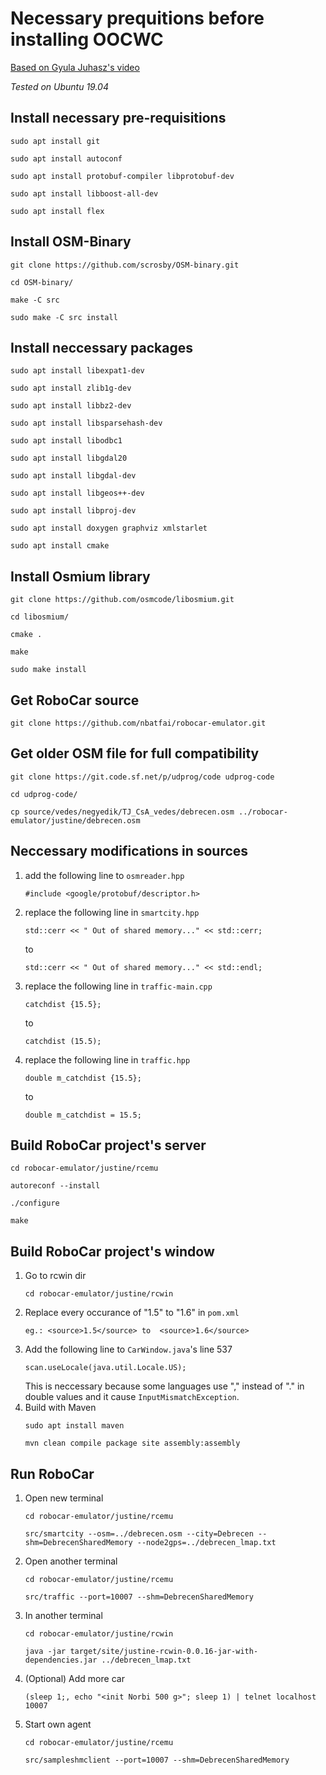 Necessary prequitions before installing OOCWC
=============================
[Based on Gyula Juhasz's video](https://www.youtube.com/watch?v=gyr0OiaY820&t "Video installation guide")

*Tested on Ubuntu 19.04*

Install necessary pre-requisitions
----------------------------------
```
sudo apt install git

sudo apt install autoconf

sudo apt install protobuf-compiler libprotobuf-dev

sudo apt install libboost-all-dev

sudo apt install flex
```
Install OSM-Binary
-------------
```
git clone https://github.com/scrosby/OSM-binary.git

cd OSM-binary/

make -C src

sudo make -C src install
```

Install neccessary packages
--------------------
```
sudo apt install libexpat1-dev

sudo apt install zlib1g-dev

sudo apt install libbz2-dev

sudo apt install libsparsehash-dev

sudo apt install libodbc1

sudo apt install libgdal20

sudo apt install libgdal-dev

sudo apt install libgeos++-dev

sudo apt install libproj-dev

sudo apt install doxygen graphviz xmlstarlet

sudo apt install cmake
```

Install Osmium library
----------------------
```
git clone https://github.com/osmcode/libosmium.git

cd libosmium/

cmake .

make

sudo make install
```

Get RoboCar source
----------
```
git clone https://github.com/nbatfai/robocar-emulator.git
```

Get older OSM file for full compatibility
--------------
```
git clone https://git.code.sf.net/p/udprog/code udprog-code

cd udprog-code/

cp source/vedes/negyedik/TJ_CsA_vedes/debrecen.osm ../robocar-emulator/justine/debrecen.osm
```

Neccessary modifications in sources
---------
1. add the following line to `osmreader.hpp`
   ```
   #include <google/protobuf/descriptor.h>
   ```
2. replace the following line in `smartcity.hpp`
   ```
   std::cerr << " Out of shared memory..." << std::cerr;
   ```
   to
   ```
   std::cerr << " Out of shared memory..." << std::endl;
   ```
3. replace the following line in `traffic-main.cpp`
   ```
   catchdist {15.5};
   ```
   to
   ```
   catchdist (15.5);
   ```
4. replace the following line in `traffic.hpp`
   ```
   double m_catchdist {15.5};
   ```
   to
   ```
   double m_catchdist = 15.5;
   ```

Build RoboCar project's server
-----------
```
cd robocar-emulator/justine/rcemu

autoreconf --install

./configure

make
```

Build RoboCar project's window
--------
1. Go to rcwin dir
    ```
    cd robocar-emulator/justine/rcwin
    ```
2. Replace every occurance of "1.5" to "1.6" in `pom.xml`
    ```
    eg.: <source>1.5</source> to  <source>1.6</source>
    ```
3. Add the following line to `CarWindow.java`'s line 537
    ```
    scan.useLocale(java.util.Locale.US);
    ```
    This is neccessary because some languages use "," instead of "." in double values and it cause `InputMismatchException`.
4. Build with Maven
    ```
    sudo apt install maven

    mvn clean compile package site assembly:assembly
    ```
Run RoboCar
------
1. Open new terminal
    ```
    cd robocar-emulator/justine/rcemu

    src/smartcity --osm=../debrecen.osm --city=Debrecen --shm=DebrecenSharedMemory --node2gps=../debrecen_lmap.txt
    ```
2. Open another terminal
    ```
    cd robocar-emulator/justine/rcemu

    src/traffic --port=10007 --shm=DebrecenSharedMemory
    ```
3. In another terminal
    ```
    cd robocar-emulator/justine/rcwin

    java -jar target/site/justine-rcwin-0.0.16-jar-with-dependencies.jar ../debrecen_lmap.txt
    ```
4. (Optional) Add more car
    ```
    (sleep 1;, echo "<init Norbi 500 g>"; sleep 1) | telnet localhost 10007
    ```
5. Start own agent
    ```
    cd robocar-emulator/justine/rcemu
    
    src/sampleshmclient --port=10007 --shm=DebrecenSharedMemory
    ```